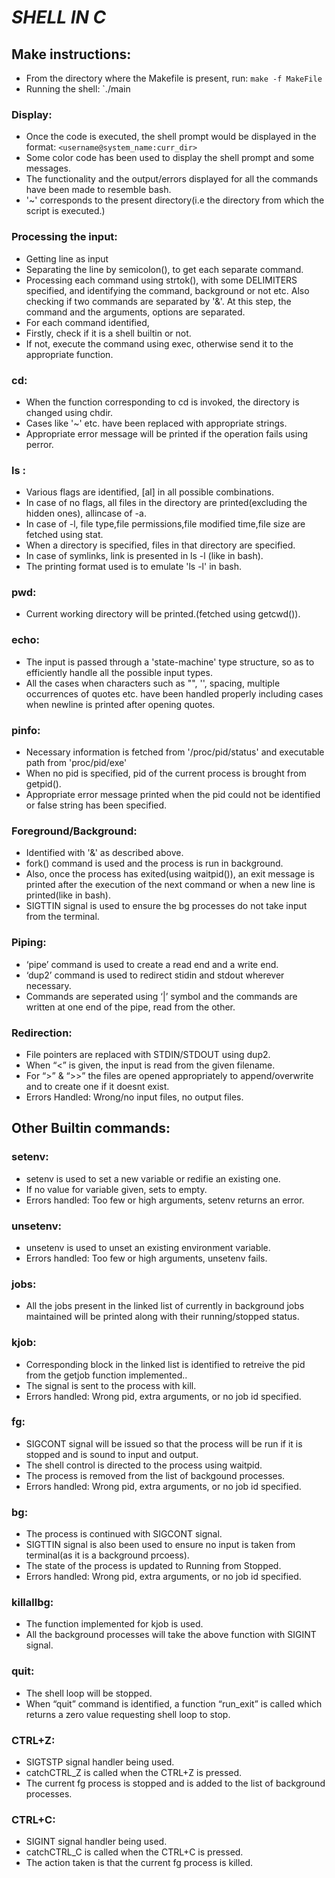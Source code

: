 # _SHELL IN C_

## Make instructions:

* From the directory where the Makefile is present, run:
	`make -f MakeFile`
* Running the shell:
	`./main

### Display:

* Once the code is executed, the shell prompt would be displayed in the format: 
 `<username@system_name:curr_dir>`
* Some color code has been used to display the shell prompt and some messages. 
* The functionality and the output/errors displayed for all the commands have been made to resemble bash.
* '~' corresponds to the present directory(i.e the directory from which the script is executed.)

### Processing the input:

* Getting line as input
* Separating the line by semicolon(), to get each separate command.
* Processing each command using strtok(), with some DELIMITERS specified, and identifying the command, background or not etc. Also checking if two commands are separated by '&'. At this step, the command and the arguments, options are separated. 
* For each command identified, 
* Firstly, check if it is a shell builtin or not.
* If not, execute the command using exec, otherwise send it to the appropriate function.

### cd:

* When the function corresponding to cd is invoked, the directory is changed using chdir.
* Cases like '~' etc. have been replaced with appropriate strings. 
* Appropriate error message will be printed if the operation fails using perror.

### ls :

* Various flags are identified, [al] in all possible combinations.
* In case of no flags, all files in the directory are printed(excluding the hidden ones), allincase of -a.
* In case of -l, file type,file permissions,file modified time,file size are fetched using stat. 
* When a directory is specified, files in that directory are specified.
* In case of symlinks, link is presented in ls -l (like in bash). 
* The printing format used is to emulate 'ls -l' in bash.

### pwd:

* Current working directory will be printed.(fetched using getcwd()).

### echo:

* The input is passed through a 'state-machine' type structure, so as to efficiently handle all the possible input types.
* All the cases when characters such as "", '', spacing, multiple occurrences of quotes etc. have been handled properly including cases when newline is printed after opening quotes. 

### pinfo:

* Necessary information is fetched from '/proc/pid/status' and executable path from 'proc/pid/exe'
* When no pid is specified, pid of the current process is brought from getpid().
* Appropriate error message printed when the pid could not be identified or false string has been specified.

### Foreground/Background:

* Identified with '&' as described above. 
* fork() command is used and the process is run in background.
* Also, once the process has exited(using waitpid()), an exit message is printed after the execution of the next command or when a new line is printed(like in bash).
* SIGTTIN signal is used to ensure the bg processes do not take input from the terminal.

### Piping:

* ‘pipe’ command is used to create a read end and a write end.
* ‘dup2’ command is used to redirect stidin and stdout wherever necessary.
* Commands are seperated using ‘|’ symbol and the commands are written at one end of the pipe, read from the other.

### Redirection:

* File pointers are replaced with STDIN/STDOUT using dup2.
* When “<” is given, the input is read from the given filename.
* For “>” & “>>”  the files are opened appropriately to append/overwrite and 
to create one if it doesnt exist.
* Errors Handled: Wrong/no input files, no output files.  

## Other Builtin commands:

### setenv: 

* setenv is used to set a new variable or redifie an existing one.
* If no value for variable given, sets to empty.
* Errors handled: Too few or high arguments, setenv returns an error.

### unsetenv: 

* unsetenv is used to unset an existing environment variable.
* Errors handled: Too few or high arguments, unsetenv fails.

### jobs:

* All the jobs present in the linked list of currently in background jobs maintained will be printed along with their running/stopped status. 

### kjob:

* Corresponding block in the linked list is identified to retreive the pid from the getjob function implemented..
* The signal is sent to the process with kill.
* Errors handled: Wrong pid, extra arguments, or no job id specified.

### fg:

* SIGCONT signal will be issued so that the process will be run if it is stopped and is sound to input and output.
* The shell control is directed to the process using waitpid.
* The process is removed from the list of backgound processes.
* Errors handled: Wrong pid, extra arguments, or no job id specified.

### bg:

* The process is continued with SIGCONT signal. 
* SIGTTIN signal is also been used to ensure no input is taken from terminal(as it is a background prcoess).
* The state of the process is updated to Running from Stopped. 
* Errors handled: Wrong pid, extra arguments, or no job id specified.

### killallbg: 

* The function implemented for kjob is used.
* All the background processes will take the above function with SIGINT signal.

### quit: 

* The shell loop will be stopped. 
* When “quit” command is identified, a function “run_exit” is called which returns a zero value requesting shell loop to stop.

### CTRL+Z:

* SIGTSTP signal handler being used. 
* catchCTRL_Z  is called when the CTRL+Z is pressed.
* The current fg process is stopped and is added to the list of background processes.

### CTRL+C:

* SIGINT signal handler being used. 
* catchCTRL_C  is called when the CTRL+C is pressed. 
* The action taken is that the current fg process is killed. 
